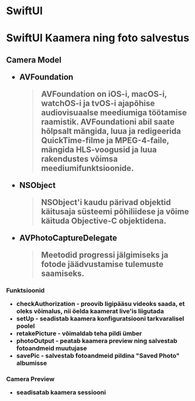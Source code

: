 # SwiftUI
<h1> SwiftUI Kaamera ning foto salvestus

<h2> Camera Model

- AVFoundation
  >AVFoundation on iOS-i, macOS-i, watchOS-i ja tvOS-i ajapõhise audiovisuaalse meediumiga töötamise raamistik. AVFoundationi abil saate hõlpsalt mängida, luua ja redigeerida QuickTime-filme ja MPEG-4-faile, mängida HLS-voogusid ja luua rakendustes võimsa meediumifunktsioonide.


- NSObject
  >NSObject'i kaudu pärivad objektid käitusaja süsteemi põhiliidese ja võime käituda Objective-C objektidena.
  
- AVPhotoCaptureDelegate
  >Meetodid progressi jälgimiseks ja fotode jäädvustamise tulemuste saamiseks.

<h3> Funktsioonid

- checkAuthorization - proovib ligipääsu videoks saada, et oleks võimalus, nii öelda kaamerat live'is liigutada
- setUp - seadistab kaamera konfiguratsiooni tarkvaralisel poolel
- retakePicture - võimaldab teha pildi ümber
- photoOutput -  peatab kaamera preview ning salvestab fotoandmeid muutujase
- savePic - salvestab fotoandmeid pildina "Saved Photo" albumisse

<h3> Camera Preview

- seadisatab kaamera sessiooni

